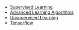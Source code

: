 - [Supervised Learning](supervised-learning/)
- [Advanced Learning Algorithms](advanced-learning-algorithms/)
- [Unsupervised Learning](unsupervised-learning/)
- [Tensorflow](tensorflow/)
